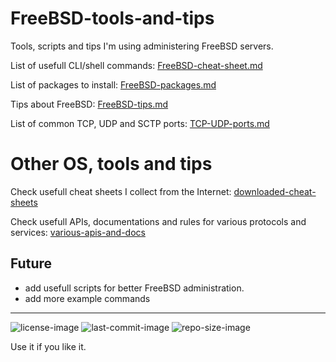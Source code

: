# FreeBSD-tools-and-tips
Tools, scripts and tips I'm using administering FreeBSD servers.


List of usefull CLI/shell commands: [FreeBSD-cheat-sheet.md](FreeBSD-cheat-sheet.md)

List of packages to install: [FreeBSD-packages.md](FreeBSD-packages.md)

Tips about FreeBSD: [FreeBSD-tips.md](FreeBSD-tips.md)

List of common TCP, UDP and SCTP ports: [TCP-UDP-ports.md](TCP-UDP-ports.md)


# Other OS, tools and tips

Check usefull cheat sheets I collect from the Internet: [downloaded-cheat-sheets](downloaded-cheat-sheets)

Check usefull APIs, documentations and rules for various protocols and services: [various-apis-and-docs](various-apis-and-docs)


Future
---
 - add usefull scripts for better FreeBSD administration.
 - add more example commands


---

![license-image](https://img.shields.io/github/license/remetremet/FreeBSD-tools-and-tips?style=plastic)
![last-commit-image](https://img.shields.io/github/last-commit/remetremet/FreeBSD-tools-and-tips?style=plastic)
![repo-size-image](https://img.shields.io/github/repo-size/remetremet/FreeBSD-tools-and-tips?style=plastic)

Use it if you like it.
